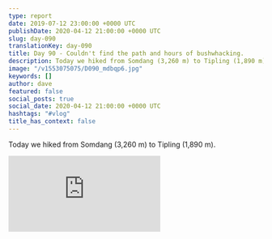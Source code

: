 ```yaml
---
type: report
date: 2019-07-12 23:00:00 +0000 UTC
publishDate: 2020-04-12 21:00:00 +0000 UTC
slug: day-090
translationKey: day-090
title: Day 90 - Couldn't find the path and hours of bushwhacking.
description: Today we hiked from Somdang (3,260 m) to Tipling (1,890 m).
image: "/v1553075075/D090_mdbqp6.jpg"
keywords: []
author: dave
featured: false
social_posts: true
social_date: 2020-04-12 21:00:00 +0000 UTC
hashtags: "#vlog"
title_has_context: false
---
```


Today we hiked from Somdang (3,260 m) to Tipling (1,890 m).

<iframe class="youtube" src="https://www.youtube.com/embed/jh3pgVKMdzg" frameborder="0" allow="accelerometer; autoplay; encrypted-media; gyroscope; picture-in-picture" allowfullscreen></iframe>

